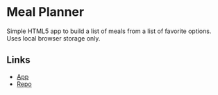 # Meal Planner

Simple HTML5 app to build a list of meals from a list of favorite options.  Uses local browser storage only.

## Links

- [App](https://denisecase.github.io/meal-planner/)
- [Repo](https://github.com/denisecase/meal-plannert)

